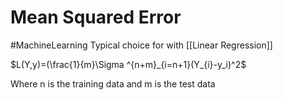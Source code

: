 # Mean Squared Error
#MachineLearning 
Typical choice for with [[Linear Regression]]

$L(Y,y)=(\frac{1}{m}\Sigma ^{n+m}_{i=n+1}(Y_{i}-y_i)^2$

Where n is the training data and m is the test data